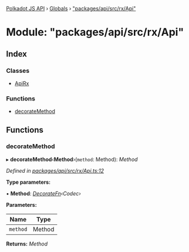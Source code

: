 [Polkadot JS API](../README.md) › [Globals](../globals.md) › ["packages/api/src/rx/Api"](_packages_api_src_rx_api_.md)

# Module: "packages/api/src/rx/Api"

## Index

### Classes

* [ApiRx](../classes/_packages_api_src_rx_api_.apirx.md)

### Functions

* [decorateMethod](_packages_api_src_rx_api_.md#decoratemethod)

## Functions

###  decorateMethod

▸ **decorateMethod**‹**Method**›(`method`: Method): *Method*

*Defined in [packages/api/src/rx/Api.ts:12](https://github.com/polkadot-js/api/blob/00d3a1174/packages/api/src/rx/Api.ts#L12)*

**Type parameters:**

▪ **Method**: *[DecorateFn](_packages_api_src_types_base_.md#decoratefn)‹Codec›*

**Parameters:**

Name | Type |
------ | ------ |
`method` | Method |

**Returns:** *Method*
